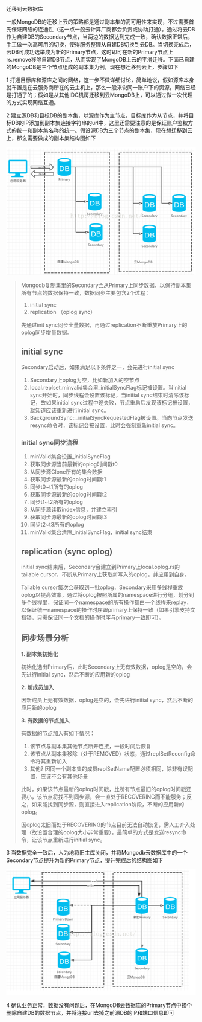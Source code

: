 迁移到云数据库

一般MongoDB的迁移上云的策略都是通过副本集的高可用性来实现，不过需要首先保证网络的连通性（这一点一般云计算厂商都会负责或协助打通）。通过将云DB作为自建DB的Secondary节点，当两边的数据达到完成一致，确认数据正常后，手工做一次高可用的切换，使得服务整理从自建DB切换到云DB。当切换完成后，云DB可成功选举成为新的Primary节点，这时即可在新的Primary节点上rs.remove移除自建DB节点，从而实现了MongoDB上云的平滑迁移。下面已自建的MongoDB是三个节点组成的副本集为例，现在想迁移到云上，步骤如下

1     打通目标库和源库之间的网络，这一步不做详细讨论，简单地说，假如源库本身就布置是在云服务商所在的云主机上，那么一般来说同一账户下的资源，网络已经是打通了的；假如是从其他IDC机房迁移到云MongoDB上，可以通过做一次代理的方式实现网络互通。

2     建立源DB和目标DB的副本集，以源库作为主节点，目标库作为从节点，并将目标DB的IP添加到副本集连接字符串的url中，这里还需要注意的是保证账户鉴权方式的统一和副本集名称的统一。假设源DB为三个节点的副本集，现在想迁移到云上，那么需要做成的副本集结构图如下

![1](../../image/mongo_cloud_1.png)

> Mongodb复制集里的Secondary会从Primary上同步数据，以保持副本集所有节点的数据保持一致，数据同步主要包含2个过程：
>
> 1. initial sync
> 2. replication （oplog sync）
>
> 先通过init sync同步全量数据，再通过replication不断重放Primary上的oplog同步增量数据。
>
> ## initial sync
>
> Secondary启动后，如果满足以下条件之一，会先进行initial sync
>
> 1. Secondary上oplog为空，比如新加入的空节点
> 2. local.replset.minvalid集合里_initialSyncFlag标记被设置。当initial sync开始时，同步线程会设置该标记，当initial sync结束时清除该标记，故如果initial sync过程中途失败，节点重启后发现该标记被设置，就知道应该重新进行initial sync。
> 3. BackgroundSync::_initialSyncRequestedFlag被设置。当向节点发送resync命令时，该标记会被设置，此时会强制重新initial sync。
>
> ### initial sync同步流程
>
> 1. minValid集合设置_initialSyncFlag
> 2. 获取同步源当前最新的oplog时间戳t0
> 3. 从同步源Clone所有的集合数据
> 4. 获取同步源最新的oplog时间戳t1
> 5. 同步t0~t1所有的oplog
> 6. 获取同步源最新的oplog时间戳t2
> 7. 同步t1~t2所有的oplog
> 8. 从同步源读取index信息，并建立索引
> 9. 获取同步源最新的oplog时间戳t3
> 10. 同步t2~t3所有的oplog
> 11. minValid集合清除_initialSyncFlag，initial sync结束
>
> ## replication (sync oplog)
>
> initial sync结束后，Secondary会建立到Primary上local.oplog.rs的tailable cursor，不断从Primary上获取新写入的oplog，并应用到自身。
>
> Tailable cursor每次会获取到一批oplog，Secondary采用多线程重放oplog以提高效率，通过将oplog按照所属的namespace进行分组，划分到多个线程里，保证同一个namespace的所有操作都由一个线程来replay，以保证统一namespace的操作时序跟primary上保持一致（如果引擎支持文档锁，只需保证同一个文档的操作时序与primary一致即可）。
>
> ## 同步场景分析
>
> **1. 副本集初始化**
>
> 初始化选出Primary后，此时Secondary上无有效数据，oplog是空的，会先进行initial sync，然后不断的应用新的oplog
>
> **2. 新成员加入**
>
> 因新成员上无有效数据，oplog是空的，会先进行initial sync，然后不断的应用新的oplog
>
> **3. 有数据的节点加入**
>
> 有数据的节点加入有如下情况：
>
> 1. 该节点与副本集其他节点断开连接，一段时间后恢复
> 2. 该节点从副本集移除（处于REMOVED）状态，通过replSetReconfig命令将其重新加入
> 3. 其他? 因同一个副本集的成员replSetName配置必须相同，除非有误配置，应该不会有其他场景
>
> 此时，如果该节点最新的oplog时间戳，比所有节点最旧的oplog时间戳还要小，该节点将找不到同步源，会一直处于RECOVERING而不能服务；反之，如果能找到同步源，则直接进入replication阶段，不断的应用新的oplog。
>
> 因oplog太旧而处于RECOVERING的节点目前无法自动恢复，需人工介入处理（故设置合理的oplog大小非常重要），最简单的方式是发送resync命令，让该节点重新进行initial sync。

3     当数据完全一致后，人为地将旧主库关闭，并将Mongodb云数据库中的一个Secondary节点提升为新的Primary节点，提升完成后的结构图如下

![2](../../image/mongo_cloud_2.png)

4     确认业务正常，数据没有问题后，在MongoDB云数据库的Primary节点中挨个删除自建DB的数据节点，并将连接url去掉之前源DB的IP和端口信息即可

